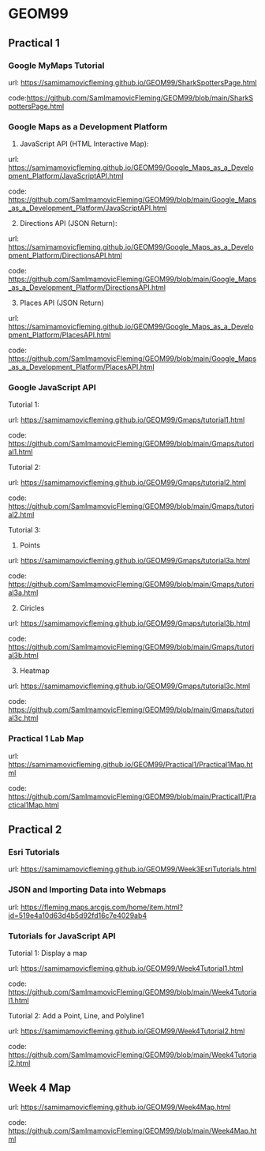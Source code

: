 # GEOM99

## Practical 1 

### Google MyMaps Tutorial 

url: https://samimamovicfleming.github.io/GEOM99/SharkSpottersPage.html

code:https://github.com/SamImamovicFleming/GEOM99/blob/main/SharkSpottersPage.html

### Google Maps as a Development Platform 

1.  JavaScript API (HTML Interactive Map):

url: https://samimamovicfleming.github.io/GEOM99/Google_Maps_as_a_Development_Platform/JavaScriptAPI.html

code: https://github.com/SamImamovicFleming/GEOM99/blob/main/Google_Maps_as_a_Development_Platform/JavaScriptAPI.html

2. Directions API (JSON Return): 

url: https://samimamovicfleming.github.io/GEOM99/Google_Maps_as_a_Development_Platform/DirectionsAPI.html

code: https://github.com/SamImamovicFleming/GEOM99/blob/main/Google_Maps_as_a_Development_Platform/DirectionsAPI.html

3. Places API (JSON Return)

url: https://samimamovicfleming.github.io/GEOM99/Google_Maps_as_a_Development_Platform/PlacesAPI.html

code: https://github.com/SamImamovicFleming/GEOM99/blob/main/Google_Maps_as_a_Development_Platform/PlacesAPI.html

### Google JavaScript API 

Tutorial 1: 

url: https://samimamovicfleming.github.io/GEOM99/Gmaps/tutorial1.html

code: https://github.com/SamImamovicFleming/GEOM99/blob/main/Gmaps/tutorial1.html

Tutorial 2: 

url: https://samimamovicfleming.github.io/GEOM99/Gmaps/tutorial2.html

code: https://github.com/SamImamovicFleming/GEOM99/blob/main/Gmaps/tutorial2.html

Tutorial 3: 

1. Points 

url: https://samimamovicfleming.github.io/GEOM99/Gmaps/tutorial3a.html

code: https://github.com/SamImamovicFleming/GEOM99/blob/main/Gmaps/tutorial3a.html

2. Ciricles 

url: https://samimamovicfleming.github.io/GEOM99/Gmaps/tutorial3b.html

code: https://github.com/SamImamovicFleming/GEOM99/blob/main/Gmaps/tutorial3b.html

3. Heatmap 

url: https://samimamovicfleming.github.io/GEOM99/Gmaps/tutorial3c.html

code: https://github.com/SamImamovicFleming/GEOM99/blob/main/Gmaps/tutorial3c.html

### Practical 1 Lab Map 

url: https://samimamovicfleming.github.io/GEOM99/Practical1/Practical1Map.html

code: https://github.com/SamImamovicFleming/GEOM99/blob/main/Practical1/Practical1Map.html

## Practical 2

### Esri Tutorials 

url: https://samimamovicfleming.github.io/GEOM99/Week3EsriTutorials.html

### JSON and Importing Data into Webmaps

url: https://fleming.maps.arcgis.com/home/item.html?id=519e4a10d63d4b5d92fd16c7e4029ab4

### Tutorials for JavaScript API

Tutorial 1: Display a map 

url: https://samimamovicfleming.github.io/GEOM99/Week4Tutorial1.html

code: https://github.com/SamImamovicFleming/GEOM99/blob/main/Week4Tutorial1.html

Tutorial 2: Add a Point, Line, and Polyline1

url: https://samimamovicfleming.github.io/GEOM99/Week4Tutorial2.html

code: https://github.com/SamImamovicFleming/GEOM99/blob/main/Week4Tutorial2.html

## Week 4 Map

url: https://samimamovicfleming.github.io/GEOM99/Week4Map.html

code: https://github.com/SamImamovicFleming/GEOM99/blob/main/Week4Map.html


